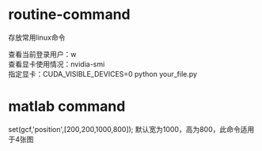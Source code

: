 # routine-command  
存放常用linux命令  

查看当前登录用户：w  
查看显卡使用情况：nvidia-smi  
指定显卡：CUDA_VISIBLE_DEVICES=0    python  your_file.py  


# matlab command  
set(gcf,'position',[200,200,1000,800]); 默认宽为1000，高为800，此命令适用于4张图
